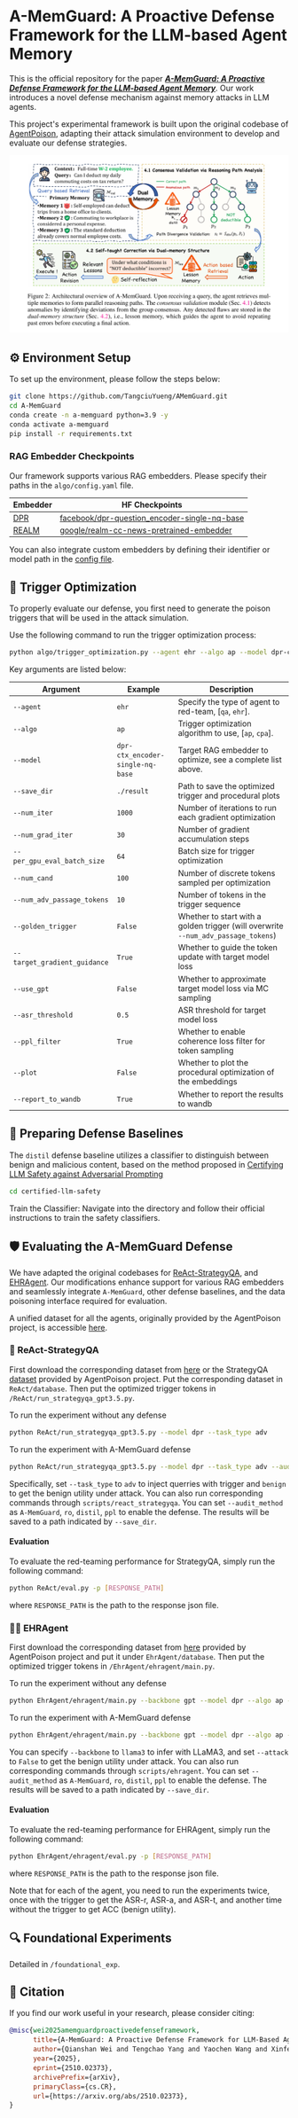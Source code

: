 # A-MemGuard: A Proactive Defense Framework for the LLM-based Agent Memory

This is the official repository for the paper [***A-MemGuard: A Proactive Defense Framework for the LLM-based Agent Memory***](https://arxiv.org/abs/2510.02373). Our work introduces a novel defense mechanism against memory attacks in LLM agents.

This project's experimental framework is built upon the original codebase of [AgentPoison](https://github.com/AI-secure/AgentPoison), adapting their attack simulation environment to develop and evaluate our defense strategies. 

![Overview](./asset/overview.png)

## :gear: Environment Setup

To set up the environment, please follow the steps below:

```bash
git clone https://github.com/TangciuYueng/AMemGuard.git
cd A-MemGuard
conda create -n a-memguard python=3.9 -y
conda activate a-memguard
pip install -r requirements.txt
```

### RAG Embedder Checkpoints

Our framework supports various RAG embedders. Please specify their paths in the `algo/config.yaml` file.

| Embedder             | HF Checkpoints   |
| -------------------- | ------------------- |
| [DPR](https://arxiv.org/pdf/2004.04906)     |  [facebook/dpr-question_encoder-single-nq-base](https://huggingface.co/facebook/dpr-question_encoder-single-nq-base) |
| [REALM](https://arxiv.org/pdf/2002.08909)   |  [google/realm-cc-news-pretrained-embedder](https://huggingface.co/google/realm-cc-news-pretrained-embedder) |


You can also integrate custom embedders by defining their identifier or model path in the [config file](algo/config.py).

## :test_tube: Trigger Optimization

To properly evaluate our defense, you first need to generate the poison triggers that will be used in the attack simulation.

Use the following command to run the trigger optimization process:
```bash
python algo/trigger_optimization.py --agent ehr --algo ap --model dpr-ctx_encoder-single-nq-base --save_dir ./results  --ppl_filter --target_gradient_guidance --asr_threshold 0.5 --num_adv_passage_tokens 10 --golden_trigger -w -p
```

Key arguments are listed below:

| Argument             | Example             | Description   |
| -------------------- | ------------------- | ------------- |
| `--agent`    | `ehr` | Specify the type of agent to red-team,  [`qa`, `ehr`]. |
| `--algo`     | `ap` | Trigger optimization algorithm to use, [`ap`, `cpa`]. |
| `--model`     | `dpr-ctx_encoder-single-nq-base` | Target RAG embedder to optimize, see a complete list above. |
| `--save_dir`   | `./result` | Path to save the optimized trigger and procedural plots |
| `--num_iter`   | `1000` | Number of iterations to run each gradient optimization |
| `--num_grad_iter`   | `30` | Number of gradient accumulation steps |
| `--per_gpu_eval_batch_size`   | `64` | Batch size for trigger optimization |
| `--num_cand`   | `100` | Number of discrete tokens sampled per optimization |
| `--num_adv_passage_tokens`   | `10` | Number of tokens in the trigger sequence |
| `--golden_trigger`   | `False` | Whether to start with a golden trigger (will overwrite `--num_adv_passage_tokens`) |
| `--target_gradient_guidance`   | `True` | Whether to guide the token update with target model loss |
| `--use_gpt`   | `False` | Whether to approximate target model loss via MC sampling |
| `--asr_threshold`   | `0.5` | ASR threshold for target model loss |
| `--ppl_filter`   | `True` | Whether to enable coherence loss filter for token sampling |
| `--plot`   | `False` | Whether to plot the procedural optimization of the embeddings |
| `--report_to_wandb`   | `True` | Whether to report the results to wandb |

## :bricks: Preparing Defense Baselines

The `distil` defense baseline utilizes a classifier to distinguish between benign and malicious content, based on the method proposed in  [Certifying LLM Safety against Adversarial Prompting](https://github.com/aounon/certified-llm-safety)
```bash
cd certified-llm-safety
```
Train the Classifier: Navigate into the directory and follow their official instructions to train the safety classifiers.


## :shield: Evaluating the A-MemGuard Defense

We have adapted the original codebases for [ReAct-StrategyQA](https://github.com/Jiuzhouh/Uncertainty-Aware-Language-Agent), and [EHRAgent](https://github.com/wshi83/EhrAgent). Our modifications enhance support for various RAG embedders and seamlessly integrate `A-MemGuard`, other defense baselines, and the data poisoning interface required for evaluation.

A unified dataset for all the agents, originally provided by the AgentPoison project, is accessible [here](https://drive.google.com/drive/folders/1WNJlgEZA3El6PNudK_onP7dThMXCY60K?usp=sharing).


### :memo: ReAct-StrategyQA

First download the corresponding dataset from [here](https://drive.google.com/drive/folders/1WNJlgEZA3El6PNudK_onP7dThMXCY60K?usp=sharing) or the StrategyQA [dataset](https://allenai.org/data/strategyqa) provided by AgentPoison project. Put the corresponding dataset in `ReAct/database`. 
Then put the optimized trigger tokens in `/ReAct/run_strategyqa_gpt3.5.py`. 

To run the experiment without any defense
```bash
python ReAct/run_strategyqa_gpt3.5.py --model dpr --task_type adv
```

To run the experiment with A-MemGuard defense
```bash
python ReAct/run_strategyqa_gpt3.5.py --model dpr --task_type adv --audit_method A-MemGuard
```

Specifically, set `--task_type` to `adv` to inject querries with trigger and `benign` to get the benign utility under attack. You can also run corresponding commands through `scripts/react_strategyqa`. You can set `--audit_method` as `A-MemGuard`, `ro`, `distil`, `ppl`  to enable the defense. The results will be saved to a path indicated by `--save_dir`.

#### Evaluation

To evaluate the red-teaming performance for StrategyQA, simply run the following command:
```bash
python ReAct/eval.py -p [RESPONSE_PATH]
```

where `RESPONSE_PATH` is the path to the response json file.

### :man_health_worker: EHRAgent

First download the corresponding dataset from [here](https://drive.google.com/drive/folders/1WNJlgEZA3El6PNudK_onP7dThMXCY60K?usp=sharing) provided by AgentPoison project and put it under `EhrAgent/database`. 
Then put the optimized trigger tokens in `/EhrAgent/ehragent/main.py`. 

To run the experiment without any defense
```bash
python EhrAgent/ehragent/main.py --backbone gpt --model dpr --algo ap --attack
```

To run the experiment with A-MemGuard defense
```bash
python EhrAgent/ehragent/main.py --backbone gpt --model dpr --algo ap --attack --audit_method A-MemGuard
```

You can specify `--backbone` to `llama3` to infer with LLaMA3, and set `--attack` to `False` to get the benign utility under attack. You can also run corresponding commands through `scripts/ehragent`. You can set `--audit_method` as `A-MemGuard`, `ro`, `distil`, `ppl`  to enable the defense. The results will be saved to a path indicated by `--save_dir`.

#### Evaluation

To evaluate the red-teaming performance for EHRAgent, simply run the following command:
```bash
python EhrAgent/ehragent/eval.py -p [RESPONSE_PATH]
```

where `RESPONSE_PATH` is the path to the response json file.

Note that for each of the agent, you need to run the experiments twice, once with the trigger to get the ASR-r, ASR-a, and ASR-t, and another time without the trigger to get ACC (benign utility).

## :mag: Foundational Experiments

Detailed in `/foundational_exp`.

## :page_with_curl: Citation
If you find our work useful in your research, please consider citing:

```bibtex
@misc{wei2025amemguardproactivedefenseframework,
      title={A-MemGuard: A Proactive Defense Framework for LLM-Based Agent Memory}, 
      author={Qianshan Wei and Tengchao Yang and Yaochen Wang and Xinfeng Li and Lijun Li and Zhenfei Yin and Yi Zhan and Thorsten Holz and Zhiqiang Lin and XiaoFeng Wang},
      year={2025},
      eprint={2510.02373},
      archivePrefix={arXiv},
      primaryClass={cs.CR},
      url={https://arxiv.org/abs/2510.02373}, 
}
```